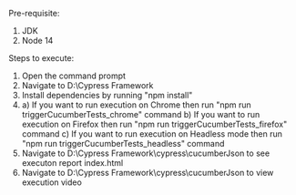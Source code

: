 Pre-requisite:
1. JDK
2. Node 14


Steps to execute:
1. Open the command prompt
2. Navigate to D:\Cypress Framework
3. Install dependencies by running "npm install"
4. a) If you want to run execution on Chrome then run "npm run triggerCucumberTests_chrome" command
   b) If you want to run execution on Firefox then run "npm run triggerCucumberTests_firefox" command
   c) If you want to run execution on Headless mode then run "npm run triggerCucumberTests_headless" command
5. Navigate to D:\Cypress Framework\cypress\cucumberJson to see executon report index.html
6. Navigate to D:\Cypress Framework\cypress\cucumberJson to view execution video